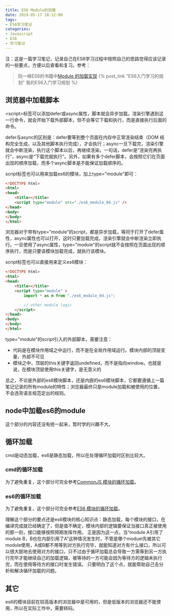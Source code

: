 ```yaml
---
title: ES6 Module的加载
date: 2019-05-17 18:12:00
tags:
- ES6学习笔记
categories:
- Javascript
- ES6
- 学习笔记
---
```


注：这是一篇学习笔记，记录自己在ES6学习过程中按照自己的思路觉得应该记录的一些要点，方便以后查看和复习。参考：
> 阮一峰ES6的书籍中[Module 的加载实现](http://es6.ruanyifeng.com/#docs/module-loader)
> {% post_link "ES6入门学习的规划" 我的ES6入门学习规划 %}

<!-- more -->

## 浏览器中加载脚本
<script\>标签可以添加defer或async属性，脚本就会异步加载。渲染引擎遇到这一行命令，就会开始下载外部脚本，但不会等它下载和执行，而是直接执行后面的命令。

defer与async的区别是：defer要等到整个页面在内存中正常渲染结束（DOM 结构完全生成，以及其他脚本执行完成），才会执行；async一旦下载完，渲染引擎就会中断渲染，执行这个脚本以后，再继续渲染。一句话，defer是“渲染完再执行”，async是“下载完就执行”。另外，如果有多个defer脚本，会按照它们在页面出现的顺序加载，而多个async脚本是不能保证加载顺序的。

script标签也可以用来加载es6的模块，加上type="module"即可：
```html
<!DOCTYPE html>
<html>
<head>
    <title></title>
    <script type="module" src="./es6_module_04.js" />
</head>
<body>
</body>
</html>
```
浏览器对于带有type="module"的script，都是异步加载，等同于打开了defer属性，async属性也可以打开，这时只要加载完成，渲染引擎就会中断渲染立即执行。一旦使用了async属性，type="module"的script就不会按照在页面出现的顺序执行，而是只要该模块加载完成，就执行该模块。

script标签也可以直接用来定义es6模块：
```html
<!DOCTYPE html>
<html>
<head>
    <title></title>
    <script type="module" >
    	import * as m from "./es6_module_04.js";

    	// other module logic
    </script>
</head>
<body>
</body>
</html>
```

type="module"的script引入的外部脚本，需要注意：
* 代码是在模块作用域之中运行，而不是在全局作用域运行。模块内部的顶层变量，外部不可见
* 模块之中，顶层的this关键字返回undefined，而不是指向window。也就是说，在模块顶层使用this关键字，是无意义的

总之，不论是外部的es6模块脚本，还是内嵌的es6模块脚本，它都要遵循上一篇笔记记录的所有module的特性；浏览器最终只是module加载和被使用的位置，不会违背语言规范定出的规则。

## node中加载es6的module
这个部分的内容还没有统一起来，暂时学的兴趣不大。

## 循环加载
cmd是动态加载，es6是静态加载，所以在处理循环加载时区别比较大。

### cmd的循环加载
为了避免重复，这个部分可完全参考[CommonJS 模块的循环加载](http://es6.ruanyifeng.com/#docs/module-loader#CommonJS-%E6%A8%A1%E5%9D%97%E7%9A%84%E5%BE%AA%E7%8E%AF%E5%8A%A0%E8%BD%BD)。 

### es6的循环加载
为了避免重复，这个部分可完全参考[ES6 模块的循环加载](http://es6.ruanyifeng.com/#docs/module-loader#ES6-%E6%A8%A1%E5%9D%97%E7%9A%84%E5%BE%AA%E7%8E%AF%E5%8A%A0%E8%BD%BD)。 

理解这个部分的要点还是es6模块的核心知识点：静态加载，每个模块的接口，在编译完成就已经确定了，但是值不确定，模块内部的逻辑要保证当接口真正被使用的那一刻，接口能够按照预期发挥作用。 正是因为这一点，当“module A引用了module B，B也在内部引用了A”这种情况发生时，不管是哪个moduel先被其它module使用，A或B都不用等到对方执行完毕，就能知道对方有什么接口，所以可以很大胆地去使用对方的接口，只不过由于循环加载总会导致一方需等到另一方执行完毕才能继续自己的加载逻辑，被等待的一方可能会因为等待方的逻辑未执行完，而在使用等待方的接口时发生错误。 只要明白了这个点，就能帮助自己去分析和解决循环加载的问题。

## 其它
es6的模块目前在较高版本的浏览器中是可用的，但是低版本的浏览器还不能使用，所以在实际工作中，需要转码。